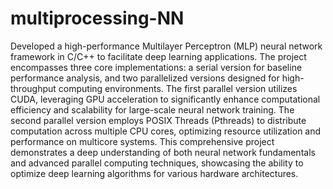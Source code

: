 # multiprocessing-NN
Developed a high-performance Multilayer Perceptron (MLP) neural network framework in C/C++ to facilitate deep learning applications. The project encompasses three core implementations: a serial version for baseline performance analysis, and two parallelized versions designed for high-throughput computing environments. The first parallel version utilizes CUDA, leveraging GPU acceleration to significantly enhance computational efficiency and scalability for large-scale neural network training. The second parallel version employs POSIX Threads (Pthreads) to distribute computation across multiple CPU cores, optimizing resource utilization and performance on multicore systems. This comprehensive project demonstrates a deep understanding of both neural network fundamentals and advanced parallel computing techniques, showcasing the ability to optimize deep learning algorithms for various hardware architectures.

